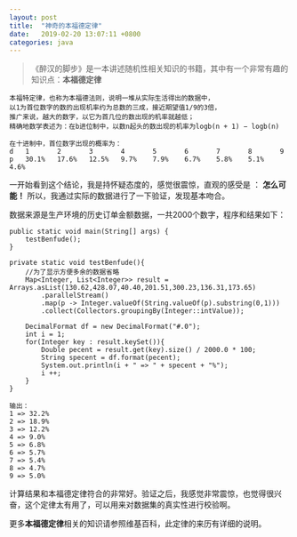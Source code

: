 ```yaml
---
layout: post
title:  "神奇的本福德定律"
date:	2019-02-20 13:07:11 +0800
categories: java
---
```


> 《醉汉的脚步》是一本讲述随机性相关知识的书籍，其中有一个非常有趣的知识点：**本福德定律**

	本福特定律，也称为本福德法则，说明一堆从实际生活得出的数据中，
	以1为首位数字的数的出现机率约为总数的三成，接近期望值1/9的3倍，
	推广来说，越大的数字，以它为首几位的数出现的机率就越低；
	精确地数学表述为：在b进位制中，以数n起头的数出现的机率为logb(n + 1) − logb(n)

	在十进制中，首位数字出现的概率为：
	d	1		2		3		4		5		6		7		8		9
	p	30.1%	17.6%	12.5%	9.7%	7.9%	6.7%	5.8%	5.1%	4.6%


一开始看到这个结论，我是持怀疑态度的，感觉很震惊，直观的感受是 ： **怎么可能！**
所以，我通过实际的数据进行了一下验证，发现基本吻合。

数据来源是生产环境的历史订单金额数据，一共2000个数字，程序和结果如下：

	public static void main(String[] args) {
		testBenfude();
	}
	
	private static void testBenfude(){
		//为了显示方便多余的数据省略
		Map<Integer, List<Integer>> result = Arrays.asList(130.62,428.07,40.40,201.51,300.23,136.31,173.65)
			.parallelStream()
			.map(p -> Integer.valueOf(String.valueOf(p).substring(0,1)))
			.collect(Collectors.groupingBy(Integer::intValue));
		
		DecimalFormat df = new DecimalFormat("#.0");
		int i = 1;
		for(Integer key : result.keySet()){
			Double pecent = result.get(key).size() / 2000.0 * 100;
			String specent = df.format(pecent);
			System.out.println(i + " => " + specent + "%");
			i ++;
		}
	}

	输出：
	1 => 32.2%
	2 => 18.9%
	3 => 12.2%
	4 => 9.0%
	5 => 6.8%
	6 => 5.7%
	7 => 5.4%
	8 => 4.7%
	9 => 5.0%

计算结果和本福德定律符合的非常好。验证之后，我感觉非常震惊，也觉得很兴奋，这个定律太有用了，可以用来对数据集的真实性进行校验啊。

更多**本福德定律**相关的知识请参照维基百科，此定律的来历有详细的说明。
	
